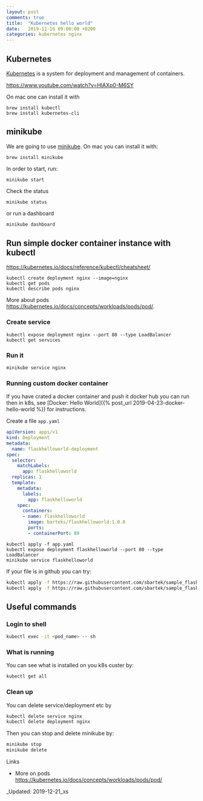 ```yaml
---
layout: post
comments: true
title:  "Kubernetes hello world"
date:   2019-12-16 09:00:00 +0200
categories: kubernetes nginx
---
```


## Kubernetes

[Kubernetes](https://kubernetes.io/) is a system for deployment and management of containers.

<https://www.youtube.com/watch?v=HlAXp0-M6SY>

On mac one can install it with 

``` shell
brew install kubectl
brew install kubernetes-cli
```

## minikube

We are going to use [minikube](https://kubernetes.io/docs/tasks/tools/install-minikube/).
On mac you can install it with:

``` shell
brew install minikube
```

In order to start, run:
``` shell
minikube start
```

Check the status

``` shell
minikube status
```
or run a dashboard

``` sh
minikube dashboard
```

## Run simple docker container instance with kubectl

<https://kubernetes.io/docs/reference/kubectl/cheatsheet/>

``` shell
kubectl create deployment nginx --image=nginx 
kubectl get pods
kubectl describe pods nginx
```

More about pods <https://kubernetes.io/docs/concepts/workloads/pods/pod/>.

### Create service

``` shell
kubectl expose deployment nginx --port 80 --type LoadBalancer
kubectl get services
```

### Run it 

``` sh
minikube service nginx
```

### Running custom docker container

If you have crated a docker container and push it docker hub you can run then in k8s,
see [Docker: Hello World]({% post_url 2019-04-23-docker-hello-world %}) for instructions.

Create a file `app.yaml`

``` yaml
apiVersion: apps/v1
kind: Deployment
metadata:
  name: flaskhelloworld-deployment
spec:
  selector:
    matchLabels:
      app: flaskhelloworld
  replicas: 1
  template:
    metadata:
      labels:
        app: flaskhelloworld
    spec:
      containers:
      - name: flaskhelloworld
        image: barteks/flaskhelloworld:1.0.0
        ports:
        - containerPort: 80
```

``` shell
kubectl apply -f app.yaml
kubectl expose deployment flaskhelloworld --port 80 --type LoadBalancer
minikube service flaskhelloworld
```

If your file is in github you can try:

``` sh
kubectl apply -f https://raw.githubusercontent.com/sbartek/sample_flask_app/master/flaskhelloworld/flaskhelloworld.yaml
kubectl apply -f https://raw.githubusercontent.com/sbartek/sample_flask_app/master/flaskhelloworld/flaskhelloworld-service.yaml
```


## Useful commands

### Login to shell

``` sh
kubectl exec -it <pod_name> -- sh
```

### What is running 

You can see what is installed on you k8s custer by:

``` sh
kubectl get all
```

### Clean up


You can delete service/deployment etc by
``` sh
kubectl delete service nginx
kubectl delete deployment nginx
```

Then you can stop and delete minikube by:

``` sh
minikube stop
minikube delete
```

Links

* More on pods <https://kubernetes.io/docs/concepts/workloads/pods/pod/>

_Updated: 2019-12-21_xs
